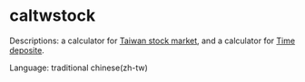 # caltwstock
Descriptions: a calculator for <a href="https://en.wikipedia.org/wiki/Taiwan_Stock_Exchange" target="_blank">Taiwan stock market</a>, and a calculator for <a href="https://en.wikipedia.org/wiki/Time_deposit" target="_blank">Time deposite</a>.<p>Language: traditional chinese(zh-tw)
